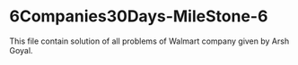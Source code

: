 # 6Companies30Days-MileStone-6
This file contain solution of all problems of Walmart company given by Arsh Goyal.
